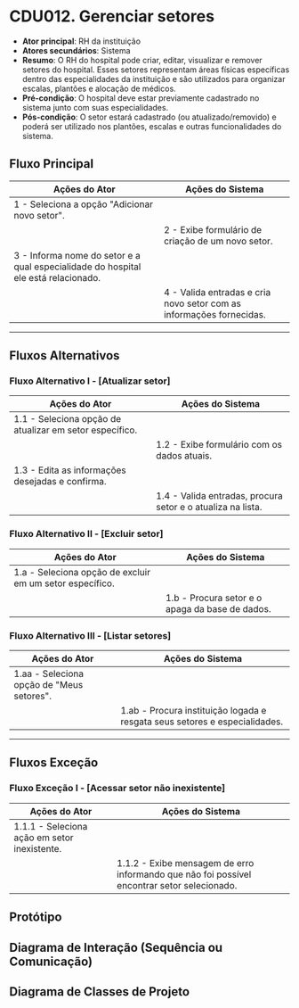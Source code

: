 # CDU012. Gerenciar setores

* **Ator principal**: RH da instituição 
* **Atores secundários**: Sistema
* **Resumo**: O RH do hospital pode criar, editar, visualizar e remover setores do hospital. Esses setores representam áreas físicas específicas dentro das especialidades da instituição e são utilizados para organizar escalas, plantões e alocação de médicos.  
* **Pré-condição**: O hospital deve estar previamente cadastrado no sistema junto com suas especialidades.  
* **Pós-condição**: O setor estará cadastrado (ou atualizado/removido) e poderá ser utilizado nos plantões, escalas e outras funcionalidades do sistema.  

## Fluxo Principal

| Ações do Ator                                                                      | Ações do Sistema                                                     |
| ---------------------------------------------------------------------------------- | -------------------------------------------------------------------- |
| 1 - Seleciona a opção "Adicionar novo setor".                                      |                                                                      |
|                                                                                    | 2 - Exibe formulário de criação de um novo setor.                    |
| 3 - Informa nome do setor e a qual especialidade do hospital ele está relacionado. |                                                                      |
|                                                                                    | 4 - Valida entradas e cria novo setor com as informações fornecidas. |

---

## Fluxos Alternativos

### Fluxo Alternativo I - [Atualizar setor]

| Ações do Ator                                           | Ações do Sistema                                            |
| ------------------------------------------------------- | ----------------------------------------------------------- |
| 1.1 - Seleciona opção de atualizar em setor específico. |                                                             |
|                                                         | 1.2 - Exibe formulário com os dados atuais.                 |
| 1.3 - Edita as informações desejadas e confirma.        |                                                             |
|                                                         | 1.4 - Valida entradas, procura setor e o atualiza na lista. |

### Fluxo Alternativo II - [Excluir setor]

| Ações do Ator                                                          | Ações do Sistema                                |
| ---------------------------------------------------------------------- | ----------------------------------------------- |
| 1.a - Seleciona opção de excluir em um setor específico.               |                                                 |
|                                                                        | 1.b - Procura setor e o apaga da base de dados. |

### Fluxo Alternativo III - [Listar setores]

| Ações do Ator                             | Ações do Sistema                                                           |
| ----------------------------------------- | -------------------------------------------------------------------------- |
| 1.aa - Seleciona opção de "Meus setores". |                                                                            |
|                                           | 1.ab - Procura instituição logada e resgata seus setores e especialidades. |

---

## Fluxos Exceção 

### Fluxo Exceção I - [Acessar setor não inexistente]

| Ações do Ator                                | Ações do Sistema                                                                            |
| -------------------------------------------- | ------------------------------------------------------------------------------------------- |
| 1.1.1 - Seleciona ação em setor inexistente. |                                                                                             |
|                                              | 1.1.2 - Exibe mensagem de erro informando que não foi possível encontrar setor selecionado. |

## Protótipo

## Diagrama de Interação (Sequência ou Comunicação)

## Diagrama de Classes de Projeto